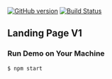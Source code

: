 [![GitHub version](https://badge.fury.io/gh/arvarghese%2FlandingV1.svg)](https://badge.fury.io/gh/arvarghese%2FlandingV1)
[![Build Status](https://travis-ci.org/arvarghese/landingV1.svg?branch=master)](https://travis-ci.org/arvarghese/landingV1) 

## Landing Page V1


### Run Demo on Your Machine
```bash
$ npm start
```  
